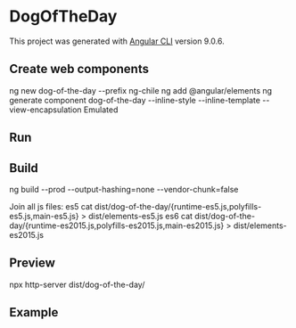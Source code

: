 # DogOfTheDay

This project was generated with [Angular CLI](https://github.com/angular/angular-cli) version 9.0.6.

## Create web components
ng new dog-of-the-day --prefix ng-chile
ng add @angular/elements
ng generate component dog-of-the-day --inline-style --inline-template --view-encapsulation Emulated

## Run



## Build
ng build --prod --output-hashing=none --vendor-chunk=false 

Join all js files:
es5
cat dist/dog-of-the-day/{runtime-es5.js,polyfills-es5.js,main-es5.js} > dist/elements-es5.js
es6
cat dist/dog-of-the-day/{runtime-es2015.js,polyfills-es2015.js,main-es2015.js} > dist/elements-es2015.js

## Preview
npx http-server dist/dog-of-the-day/




## Example
<!DOCTYPE html>
<html lang="en">
  <head>
    <meta charset="UTF-8">
    <title>Dog of The Day</title>
  </head>
  <body>
    <ng-chile-dotd></ng-chile-dotd>
    <script src="elements-es2015.js" type="module"></script>
    <script src="elements-es5.js" nomodule defer></script>
  </body>
</html>